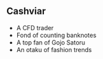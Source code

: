 ## Cashviar

- A CFD trader
- Fond of counting banknotes
- A top fan of Gojo Satoru
- An otaku of fashion trends
